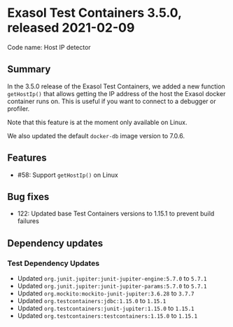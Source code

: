 # Exasol Test Containers 3.5.0, released 2021-02-09

Code name: Host IP detector

## Summary

In the 3.5.0 release of the Exasol Test Containers, we added a new function `getHostIp()` that allows getting the IP
address of the host the Exasol docker container runs on. This is useful if you want to connect to a debugger or profiler.

Note that this feature is at the moment only available on Linux.

We also updated the default `docker-db` image version to 7.0.6.

## Features

* #58: Support `getHostIp()` on Linux

## Bug fixes

* 122: Updated base Test Containers versions to 1.15.1 to prevent build failures

## Dependency updates
 
### Test Dependency Updates

* Updated `org.junit.jupiter:junit-jupiter-engine:5.7.0` to `5.7.1`
* Updated `org.junit.jupiter:junit-jupiter-params:5.7.0` to `5.7.1`
* Updated `org.mockito:mockito-junit-jupiter:3.6.28` to `3.7.7`
* Updated `org.testcontainers:jdbc:1.15.0` to `1.15.1`
* Updated `org.testcontainers:junit-jupiter:1.15.0` to `1.15.1`
* Updated `org.testcontainers:testcontainers:1.15.0` to `1.15.1`